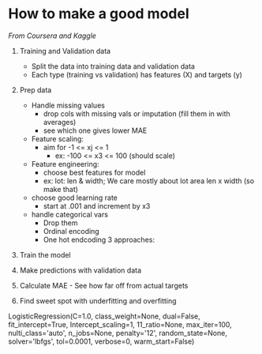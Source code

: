 
# How to make a good model
*From Coursera and Kaggle*
1. Training and Validation data
    - Split the data into training data and validation data
    - Each type (training vs validation) has features (X) and targets (y)

2. Prep data
    - Handle missing values
        - drop cols with missing vals or imputation (fill them in with averages)
        - see which one gives lower MAE
    - Feature scaling:
        - aim for -1 <= xj <= 1
            - ex: -100 <= x3 <= 100 (should scale)
    - Feature engineering:
        - choose best features for model
        - ex: lot: len & width; We care mostly about lot area len x width (so make that)
    - choose good learning rate
        - start at .001 and increment by x3
    - handle categorical vars
        - Drop them       
        - Ordinal encoding
        - One hot endcoding 3 approaches:

3. Train the model

4. Make predictions with validation data 

5. Calculate MAE - See how far off from actual targets

6. Find sweet spot with underfitting and overfitting


LogisticRegression(C=1.0, class_weight=None, dual=False, fit_intercept=True,
Intercept_scaling=1, 11_ratio=None, max_iter=100, nulti_class='auto', n_jobs=None, penalty='12', random_state=None, solver='lbfgs', tol=0.0001, verbose=0, warm_start=False)